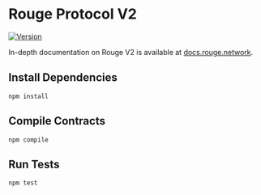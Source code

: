 # Rouge Protocol V2

[![Version](https://img.shields.io/npm/v/@rougenetwork/v2-core)](https://www.npmjs.com/package/@rougenetwork/v2-core)

In-depth documentation on Rouge V2 is available at [docs.rouge.network](https://docs.rouge.network/).

## Install Dependencies

`npm install`

## Compile Contracts

`npm compile`

## Run Tests

`npm test`
